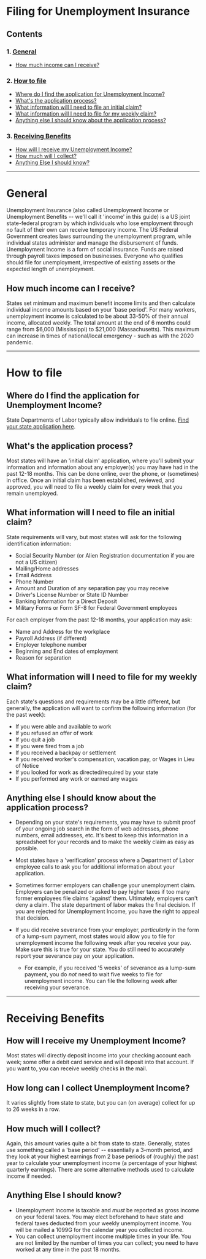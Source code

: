 # Filing for Unemployment Insurance

## Contents
### 1. [General](#general)
- [How much income can I receive?](#how-much-income-can-i-receive)

### 2. [How to file](#how-to-file)
- [Where do I find the application for Unemployment Income?](#where-do-i-find-the-application-for-unemployment-income)
- [What's the application process?](#whats-the-application-process)
- [What information will I need to file an initial claim?](#what-information-will-i-need-to-file-an-initial-claim)
- [What information will I need to file for my weekly claim?](#what-information-will-i-need-to-file-for-my-weekly-claim)
- [Anything else I should know about the application process?](#anything-else-i-should-know-about-the-application-process)

### 3. [Receiving Benefits](#receiving-benefits)
- [How will I receive my Unemployment Income?](#how-will-i-receive-my-unemployment-income)
- [How much will I collect?](#how-much-will-i-collect)
- [Anything Else I should know?](#anything-else-i-should-know)
  
---

# General

Unemployment Insurance (also called Unemployment Income or Unemployment Benefits --  we'll call it 'income' in this guide) is a US joint state-federal program by which individuals who lose employment through no fault of their own can receive temporary income. The US Federal Government creates laws surrounding the unemployment program, while individual states administer and manage the disbursement of funds. Unemployment Income is a form of social insurance. Funds are raised through payroll taxes imposed on businesses. Everyone who qualifies should file for unemployment, irrespective of existing assets or the expected length of unemployment.

## How much income can I receive?
States set minimum and maximum benefit income limits and then calculate individual income amounts based on your 'base period'. For many workers, unemployment income is calculated to be about 33-50% of their annual income, allocated weekly. The total amount at the end of 6 months could range from $6,000 (Mississippi) to $21,000 (Massachusetts). This maximum can increase in times of national/local emergency - such as with the 2020 pandemic.

---
# How to file

## Where do I find the application for Unemployment Income?

State Departments of Labor typically allow individuals to file online. [Find your state application here](https://www.careeronestop.org/LocalHelp/UnemploymentBenefits/find-unemployment-benefits.aspx). 

## What's the application process?

Most states will have an 'initial claim' application, where you'll submit your information and information about any employer(s) you may have had in the past 12-18 months. This can be done online, over the phone, or (sometimes) in office. Once an initial claim has been established, reviewed, and approved, you will need to file a weekly claim for every week that you remain unemployed.

## What information will I need to file an initial claim?

State requirements will vary, but most states will ask for the following identification information:

- Social Security Number (or Alien Registration documentation if you are not a US citizen)
- Mailing/Home addresses
- Email Address
- Phone Number
- Amount and Duration of any separation pay you may receive
- Driver's License Number or State ID Number
- Banking Information for a Direct Deposit
- Military Forms or Form SF-8 for Federal Government employees

For each employer from the past 12-18 months, your application may ask:

- Name and Address for the workplace
- Payroll Address (if different)
- Employer telephone number
- Beginning and End dates of employment
- Reason for separation

## What information will I need to file for my weekly claim?

Each state's questions and requirements may be a little different, but generally, the application will want to confirm the following information (for the past week):

- If you were able and available to work
- If you refused an offer of work
- If you quit a job
- If you were fired from a job
- If you received a backpay or settlement
- If you received worker's compensation, vacation pay, or Wages in Lieu of Notice
- If you looked for work as directed/required by your state
- If you performed any work or earned any wages

## Anything else I should know about the application process?

- Depending on your state's requirements, you may have to submit proof of your ongoing job search in the form of web addresses, phone numbers, email addresses, etc. It's best to keep this information in a spreadsheet for your records and to make the weekly claim as easy as possible.
  
- Most states have a 'verification' process where a Department of Labor employee calls to ask you for additional information about your application. 

- Sometimes former employers can challenge your unemployment claim. Employers can be penalized or asked to pay higher taxes if too many former employees file claims 'against' them. Ultimately, employers can't deny a claim. The state department of labor makes the final decision. If you are rejected for Unemployment Income, you have the right to appeal that decision.

- If you did receive severance from your employer, _particularly_ in the form of a lump-sum payment, most states would allow you to file for unemployment income the following week after you receive your pay. Make sure this is true for your state. You do still need to accurately report your severance pay on your application.

  -   For example, if you received '5 weeks' of severance as a lump-sum payment, you do _not_ need to wait five weeks to file for unemployment income. You can file the following week after receiving your severance.

---

# Receiving Benefits

## How will I receive my Unemployment Income?

Most states will directly deposit income into your checking account each week; some offer a debit card service and will deposit into that account. If you want to, you can receive weekly checks in the mail.

## How long can I collect Unemployment Income?

It varies slightly from state to state, but you can (on average) collect for up to 26 weeks in a row.

## How much will I collect?
Again, this amount varies quite a bit from state to state. Generally, states use something called a 'base period' -- essentially a 3-month period, and they look at your highest earnings from 2 base periods of (roughly) the past year to calculate your unemployment income (a percentage of your highest quarterly earnings). There are some alternative methods used to calculate income if needed.

## Anything Else I should know?

- Unemployment Income is taxable and _must_ be reported as gross income on your federal taxes. You may elect beforehand to have state and federal taxes deducted from your weekly unemployment income. You will be mailed a 1099G for the calendar year you collected income.
- You can collect unemployment income multiple times in your life. You are not limited by the number of times you can collect; you need to have worked at any time in the past 18 months. 

